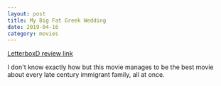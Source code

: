 ```yaml
---
layout: post
title: My Big Fat Greek Wedding
date: 2019-04-16
category: movies
---
```

 
[LetterboxD review link](https://letterboxd.com/samarthbhaskar/film/my-big-fat-greek-wedding/)

I don't know exactly how but this movie manages to be the best movie about every late century immigrant family, all at once.